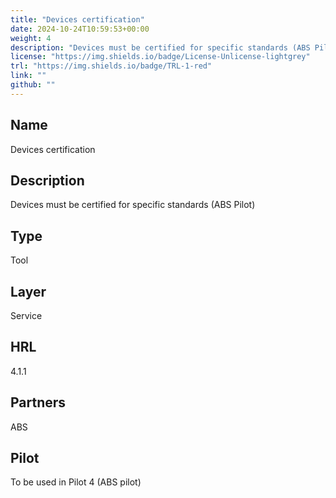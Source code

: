 ```yaml
---
title: "Devices certification"
date: 2024-10-24T10:59:53+00:00
weight: 4
description: "Devices must be certified for specific standards (ABS Pilot)"
license: "https://img.shields.io/badge/License-Unlicense-lightgrey"
trl: "https://img.shields.io/badge/TRL-1-red"
link: ""
github: ""
---
```


## Name
Devices certification

## Description
Devices must be certified for specific standards (ABS Pilot)

## Type
Tool

## Layer
Service

## HRL
4.1.1

## Partners
ABS

## Pilot
To be used in Pilot 4 (ABS pilot)
